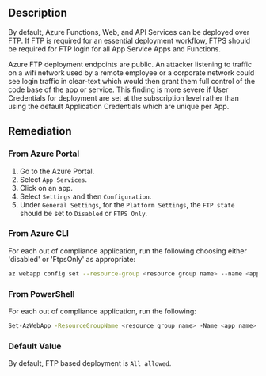 ## Description

By default, Azure Functions, Web, and API Services can be deployed over FTP. If FTP is required for an essential deployment workflow, FTPS should be required for FTP login for all App Service Apps and Functions.

Azure FTP deployment endpoints are public. An attacker listening to traffic on a wifi network used by a remote employee or a corporate network could see login traffic in clear-text which would then grant them full control of the code base of the app or service. This finding is more severe if User Credentials for deployment are set at the subscription level rather than using the default Application Credentials which are unique per App.

## Remediation

### From Azure Portal

1. Go to the Azure Portal.
2. Select `App Services`.
3. Click on an app.
4. Select `Settings` and then `Configuration`.
5. Under `General Settings`, for the `Platform Settings`, the `FTP state` should be set to `Disabled` or `FTPS Only`.

### From Azure CLI

For each out of compliance application, run the following choosing either 'disabled' or 'FtpsOnly' as appropriate:

```bash
az webapp config set --resource-group <resource group name> --name <app name> --ftps-state [disabled|FtpsOnly]
```

### From PowerShell

For each out of compliance application, run the following:

```bash
Set-AzWebApp -ResourceGroupName <resource group name> -Name <app name> - FtpsState <Disabled or FtpsOnly>
```

### Default Value

By default, FTP based deployment is `All allowed`.

